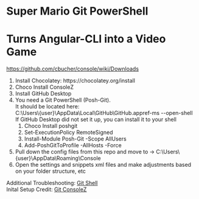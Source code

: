 # Super Mario Git PowerShell
# Turns Angular-CLI into a Video Game

https://github.com/cbucher/console/wiki/Downloads
<ol>
  <li>Install Chocolatey: https://chocolatey.org/install</li>
  <li>Choco Install ConsoleZ</li>
  <li>Install GitHub Desktop</li>
  <li>
    You need a Git PowerShell (Posh-Git).<br />
    It should be located here:<br />
    C:\Users\{user}\AppData\Local\GitHub\GitHub.appref-ms --open-shell<br />
    If GitHub Desktop did not set it up, you can install it to your shell
    <ol>
      <li>Choco Install poshgit</li>
      <li>Set-ExecutionPolicy RemoteSigned</li>
      <li>Install-Module Posh-Git -Scope AllUsers</li>
      <li>Add-PoshGitToProfile -AllHosts -Force</li>
    </ol>
  </li>
  <li>Pull down the config files from this repo and move to -> C:\Users\{user}\AppData\Roaming\Console</li>
  <li>Open the settings and snippets xml files and make adjustments based on your folder structure, etc</li>
</ol>

Additional Troubleshooting:
<a target="_blank" href="https://git-scm.com/book/en/v2/Appendix-A%3A-Git-in-Other-Environments-Git-in-Powershell">Git Shell</a>
<br />
Inital Setup Credit:
<a target="_blank" href="https://haacked.com/archive/2015/10/29/git-shell/">Git ConsoleZ</a>
